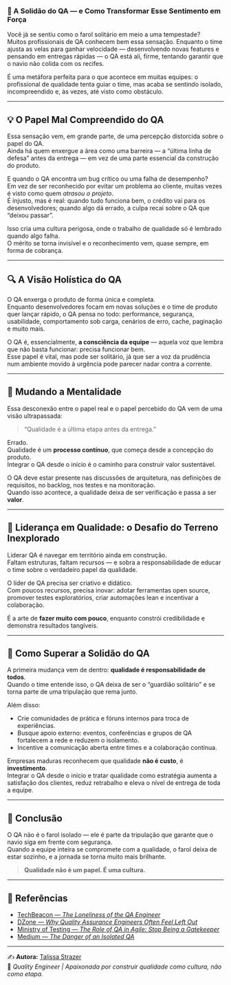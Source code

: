 ### 🧭 A Solidão do QA — e Como Transformar Esse Sentimento em Força

Você já se sentiu como o farol solitário em meio a uma tempestade?  
Muitos profissionais de QA conhecem bem essa sensação. Enquanto o time ajusta as velas para ganhar velocidade — desenvolvendo novas features e pensando em entregas rápidas — o QA está ali, firme, tentando garantir que o navio não colida com os recifes.

É uma metáfora perfeita para o que acontece em muitas equipes: o profissional de qualidade tenta guiar o time, mas acaba se sentindo isolado, incompreendido e, às vezes, até visto como obstáculo.

---

## 💡 O Papel Mal Compreendido do QA

Essa sensação vem, em grande parte, de uma percepção distorcida sobre o papel do QA.  
Ainda há quem enxergue a área como uma barreira — a “última linha de defesa” antes da entrega — em vez de uma parte essencial da construção do produto.

E quando o QA encontra um bug crítico ou uma falha de desempenho?  
Em vez de ser reconhecido por evitar um problema ao cliente, muitas vezes é visto como quem *atrasou o projeto*.  
É injusto, mas é real: quando tudo funciona bem, o crédito vai para os desenvolvedores; quando algo dá errado, a culpa recai sobre o QA que “deixou passar”.

Isso cria uma cultura perigosa, onde o trabalho de qualidade só é lembrado quando algo falha.  
O mérito se torna invisível e o reconhecimento vem, quase sempre, em forma de cobrança.

---

## 🔍 A Visão Holística do QA

O QA enxerga o produto de forma única e completa.  
Enquanto desenvolvedores focam em novas soluções e o time de produto quer lançar rápido, o QA pensa no todo: performance, segurança, usabilidade, comportamento sob carga, cenários de erro, cache, paginação e muito mais.

O QA é, essencialmente, **a consciência da equipe** — aquela voz que lembra que não basta funcionar: precisa funcionar bem.  
Esse papel é vital, mas pode ser solitário, já que ser a voz da prudência num ambiente movido à urgência pode parecer nadar contra a corrente.

---

## 🧠 Mudando a Mentalidade

Essa desconexão entre o papel real e o papel percebido do QA vem de uma visão ultrapassada:  
> “Qualidade é a última etapa antes da entrega.”

Errado.  
Qualidade é um **processo contínuo**, que começa desde a concepção do produto.  
Integrar o QA desde o início é o caminho para construir valor sustentável.

O QA deve estar presente nas discussões de arquitetura, nas definições de requisitos, no backlog, nos testes e na monitoração.  
Quando isso acontece, a qualidade deixa de ser verificação e passa a ser **valor**.

---

## 🚀 Liderança em Qualidade: o Desafio do Terreno Inexplorado

Liderar QA é navegar em território ainda em construção.  
Faltam estruturas, faltam recursos — e sobra a responsabilidade de educar o time sobre o verdadeiro papel da qualidade.

O líder de QA precisa ser criativo e didático.  
Com poucos recursos, precisa inovar: adotar ferramentas open source, promover testes exploratórios, criar automações lean e incentivar a colaboração.

É a arte de **fazer muito com pouco**, enquanto constrói credibilidade e demonstra resultados tangíveis.

---

## 🌱 Como Superar a Solidão do QA

A primeira mudança vem de dentro: **qualidade é responsabilidade de todos**.  
Quando o time entende isso, o QA deixa de ser o “guardião solitário” e se torna parte de uma tripulação que rema junto.

Além disso:

- Crie comunidades de prática e fóruns internos para troca de experiências.  
- Busque apoio externo: eventos, conferências e grupos de QA fortalecem a rede e reduzem o isolamento.  
- Incentive a comunicação aberta entre times e a colaboração contínua.

Empresas maduras reconhecem que qualidade **não é custo**, é **investimento**.  
Integrar o QA desde o início e tratar qualidade como estratégia aumenta a satisfação dos clientes, reduz retrabalho e eleva o nível de entrega de toda a equipe.

---

## 🧩 Conclusão

O QA não é o farol isolado — ele é parte da tripulação que garante que o navio siga em frente com segurança.  
Quando a equipe inteira se compromete com a qualidade, o farol deixa de estar sozinho, e a jornada se torna muito mais brilhante.

> **Qualidade não é um papel. É uma cultura.**

---

## 🔗 Referências

- [TechBeacon — *The Loneliness of the QA Engineer*](https://techbeacon.com/app-dev-testing/loneliness-qa-engineer)  
- [DZone — *Why Quality Assurance Engineers Often Feel Left Out*](https://dzone.com/articles/why-quality-assurance-engineers-often-feel-left-out)  
- [Ministry of Testing — *The Role of QA in Agile: Stop Being a Gatekeeper*](https://www.ministryoftesting.com/articles/the-role-of-qa-in-agile-stop-being-a-gatekeeper)  
- [Medium — *The Danger of an Isolated QA*](https://iryna-suprun.medium.com/the-danger-of-an-isolated-qa-11c458614986)  

---

✍️ **Autora:** [Talissa Strazer](https://www.linkedin.com/in/talissa-strazer/)  
🎯 *Quality Engineer | Apaixonada por construir qualidade como cultura, não como etapa.*
